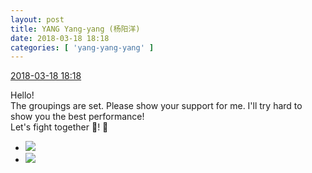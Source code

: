 ```yaml
---
layout: post
title: YANG Yang-yang (杨阳洋)
date: 2018-03-18 18:18
categories: [ 'yang-yang-yang' ]
---
```


<div class="weibo-info">
  <a href="https://weibo.com/6505664746/G7XVK60m1">2018-03-18 18:18</a>
</div>

Hello!  
The groupings are set. Please show your support for me. I'll try hard to show you the best performance!  
Let's fight together :muscle:! 🤗

<!-- more -->

<ul class="weibo-pic-list-1">
  <li class="weibo-pic">
    <a href="https://wx4.sinaimg.cn/mw690/0076h6Aygy1fph4p9y6u3j31400min5r.jpg"><img src="https://wx4.sinaimg.cn/thumb150/0076h6Aygy1fph4p9y6u3j31400min5r.jpg"/></a>
  </li>
  <li class="weibo-pic">
    <a href="https://wx4.sinaimg.cn/mw690/0076h6Aygy1fph4pazt3sj30p713ttfq.jpg"><img src="https://wx4.sinaimg.cn/thumb150/0076h6Aygy1fph4pazt3sj30p713ttfq.jpg"/></a>
  </li>
</ul>
